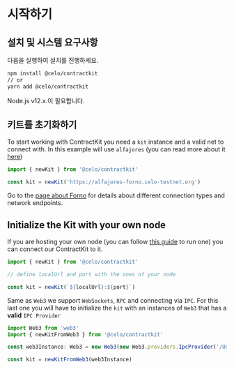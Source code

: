 # 시작하기

## 설치 및 시스템 요구사항

다음을 실행하여 설치를 진행하세요.
```bash
npm install @celo/contractkit
// or
yarn add @celo/contractkit
```

Node.js v12.x.이 필요합니다.

## 키트를 초기화하기

To start working with ContractKit you need a `kit` instance and a valid net to connect with. In this example will use `alfajores` (you can read more about it [here](../../getting-started/alfajores-testnet.md))

```ts
import { newKit } from '@celo/contractkit'

const kit = newKit('https://alfajores-forno.celo-testnet.org')
```

Go to the [page about Forno](../forno/README.md) for details about different connection types and network endpoints. 

## Initialize the Kit with your own node

If you are hosting your own node (you can follow [this guide](../../getting-started/running-a-full-node-in-mainnet.md) to run one) you can connect our ContractKit to it.

```ts
import { newKit } from '@celo/contractkit'

// define localUrl and port with the ones of your node

const kit = newKit(`${localUrl}:${port}`)
```

Same as `Web3` we support `WebSockets`, `RPC` and connecting via `IPC`.
For this last one you will have to initialize the `kit` with an instances of `Web3` that has a **valid** `IPC Provider`

```ts
import Web3 from 'web3'
import { newKitFromWeb3 } from '@celo/contractkit'

const web3Instance: Web3 = new Web3(new Web3.providers.IpcProvider('/Users/myuser/Library/CeloNode/geth.ipc', net))

const kit = newKitFromWeb3(web3Instance)
```

